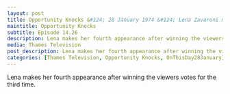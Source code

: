 ```yaml
---
layout: post
title: Opportunity Knocks &#124; 28 January 1974 &#124; Lena Zavaroni makes her fourth appearance
maintitle: Opportunity Knocks
subtitle: Episode 14.26
description: Lena makes her fourth appearance after winning the viewers votes for the third time.
media: Thames Television
post_description: Lena makes her fourth appearance after winning the viewers votes for the third time.
categories: [Thames Television, Opportunity Knocks, OnThisDay28January]
---
```


Lena makes her fourth appearance after winning the viewers votes for the third time.

